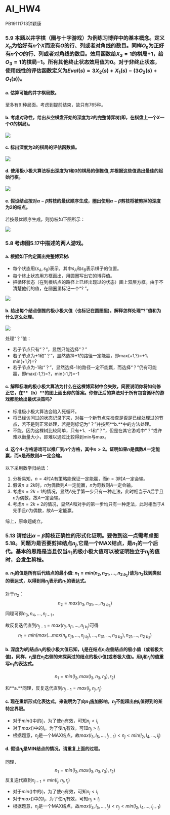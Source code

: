 # AI_HW4

PB19111713钟颖康



### 5.9 本题以井字棋（圈与十字游戏）为例练习博弈中的基本概念。定义$X_n$为恰好有$n$个$X$而没有$O$的行、列或者对角线的数目。同样$O_n$为正好有$n$个$O$的行、列或者对角线的数目。效用函数给$X_3=1$的棋局$+1$，给$O_3=1$的棋局$−1$。所有其他终止状态效用值为$0$。对于非终止状态，使用线性的评估函数定义为$Eval(s)=3X_2(s)+X_1(s)−(3O_2(s)+O_1(s))$。

#### a. 估算可能的井字棋局数。

至多有$9!$种局面。考虑到提前结束，故只有765种。

#### b. 考虑对称性，给出从空棋盘开始的深度为2的完整博弈树(即，在棋盘上一个$X$一个$O$的棋局)。

![](figs\hw4_1_b.jpg)

#### c. 标出深度为2的棋局的评估函数值。

![](figs\hw4_1_c.jpg)

#### d. 使用极小极大算法标出深度为1和0的棋局的倒推值,并根据这些值选出最佳的起始行棋。

![](figs\hw4_1_d.jpg)

#### e. 假设结点按对$α−β$剪枝的最优顺序生成，圈出使用$α−β$剪枝将被剪掉的深度为2的结点。

若按最优顺序生成，则剪枝如下图所示：

![](figs\hw4_1_e.jpg)



### 5.8 考虑**图5.17**中描述的两人游戏。

#### a. 根据如下约定画出完整博弈树:

- 每个状态用$(s_A,s_B)$表示，其中$s_A$和$s_B$表示棋子的位置。
- 每个终止状态用方框画出，用圆圈写出它的博弈值。
- 把循环状态（在到根结点的路径上已经出现过的状态）画上双层方框。由于不清楚他们的值，在圆圈里标记一个“? ”。

![](figs\hw4_2_a.jpg)

#### b. 给出每个结点倒推的极小极大值（也标记在圆圈里)。解释怎样处理“?”值和为什么这么处理。

![](figs\hw4_2_b.jpg)

处理“？”值：

- 若子节点只有“？”，显然只能选择“？”
- 若子节点为+1和“？”，显然选择+1的路径一定能赢，即max(+1,?)=+1，min(+1,?)=?
- 若子节点为-1和“？”，显然选择-1的路径一定不能赢，而选择“？”仍有可能赢，即max(-1,?)=?，min(-1,?)=-1



#### c. 解释标准的极小极大算法为什么在这棵博弈树中会失败，简要说明你将如何修正它，在**（b）**的图上画出你的答案。你修正后的算法对于所有包含循环的游戏都能给出最优决策吗?

- 标准极小极大算法会陷入死循环。
- 将已经访问过的状态记录下来，对每一个新节点先检查是否是已经处理过的节点，若不是则正常处理，若是则标记为“？”并按照**b.**中的方法处理。
- 不能。因为这棵树比较简单，只有+1、-1和“？”，但是在其它游戏中“？”或许难以衡量大小，即难以通过比较得到min与max。



#### d. 这个4-方格游戏可以推广到$n$个方格，其中$n>2$。证明如果$n$是偶数$A$一定能赢，而$n$是奇数则$A$一定会输。

以下采用数学归纳法：

1. 分析易知，$n=4$时$A$有策略能保证一定能赢，而$n=3$时$A$一定会输。
2. 假设$n\leq2k$时，$n$为偶数则$A$一定能赢，$n$为奇数则$A$一定会输。
3. 考虑$n=2k+1$的情况，显然$A$先手第一步只有一种走法，此时相当于$A$后手且$n$为偶数，故$A$一定会输。
4. 考虑$n=2k+2$的情况，显然$A$和对手的第一步均只有一种走法，此时相当于$A$先手且$n$为偶数，故$A$一定能赢。

综上，原命题成立。



### 5.13 请给出$α−β$剪枝正确性的形式化证明。要做到这一点需考虑**图5.18**。问题为是否要剪掉结点$n_j$,它是一个**MAX**结点，是$n_1$的一个后代。基本的思路是当且仅当$n_1$的极小极大值可以被证明独立于$n_j$的值时，会发生剪枝。

#### a. $n_1$的值是所有后代结点的最小值: $n_1=min(n_2,n_{21},...,n_{2\ b_2})$请为$n_2$找到类似的表达式，以得到用$n_j$表示的$n_1$的表达式。

对于$n_2$​：
$$
n_2=max(n_3,n_{31},...,n_{3\ b_3})
$$
同理可得$n_3,n_4,...,n_{j-1}$，

故反复迭代直到$n_{j-1}=max(n_j,n_{j1},...,n_{j\ b_j})$可得
$$
n_1=min(max(...max(n_j,n_{j1},...,n_{j\ b_j}),...,n_{31},...,n_{3\ b_3}),n_{21},...,n_{2\ b_2})
$$


#### b. 深度为$i$的结点$n_i$的极小极大值已知，$l_i$是在结点$n_i$左侧结点的极小值（或者极大值)。同样，$r_i$是在$n_i$右侧的未探索过的结点的极小值(或者极大值)。用$l_i$和$r_i$的值重写$n_1$的表达式。

$$
n_1=min(l_2,max(l_3,n_3,r_3),r_2)
$$

和**a.**同理，反复迭代直到$n_{j-1}=max(l_j,n_j,r_j)$



#### c. 现在重新形式化表达式，来说明为了向$n_1$施加影响，$n_j$不能超出由$l_i$值得到的某特定界限。

- 对于$min()$中的$l_i$，为了使$n_j$有效，可知$n_j<l_i$
- 对于$max()$中的$l_i$，为了使$n_j$有效，可知$n_j>l_i$
- 根据题意，$n_j$是一个MAX结点，故$max(l_3,l_5,...,l_{j-1})<n_j<min(l_2,l_4,...,l_j)$



#### d. 假设$n_j$是**MIN**结点的情况，请重复上面的过程。

同理，
$$
n_1=min(l_2,max(l_3,n_3,r_3),r_2)
$$
反复迭代直到$n_{j-1}=min(l_j,n_j,r_j)$

- 对于$min()$中的$l_i$，为了使$n_j$有效，可知$n_j<l_i$
- 对于$max()$中的$l_i$，为了使$n_j$有效，可知$n_j>l_i$
- 根据题意，$n_j$是一个MAX结点，故$max(l_3,l_5,...,l_j)<n_j<min(l_2,l_4,...,l_{j-1})$

